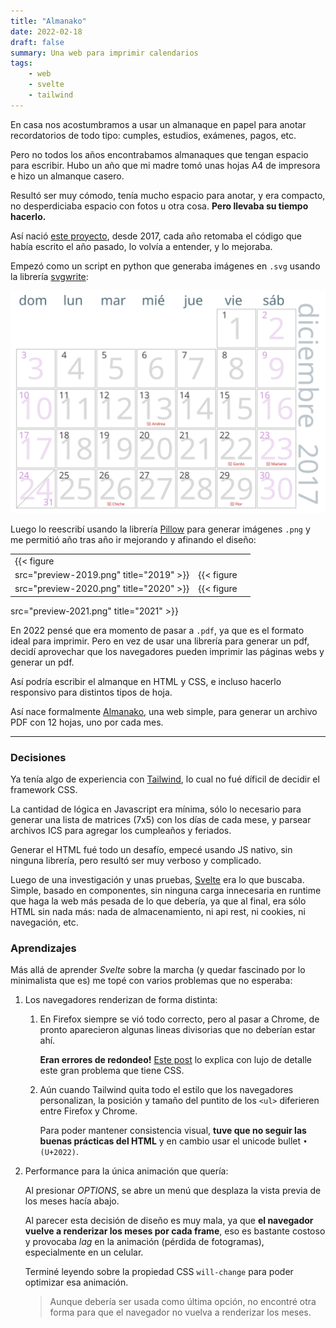 ```yaml
---
title: "Almanako"
date: 2022-02-18
draft: false
summary: Una web para imprimir calendarios
tags:
    - web
    - svelte
    - tailwind
---
```



En casa nos acostumbramos a usar un almanaque en papel para anotar recordatorios de todo tipo:
cumples, estudios, exámenes, pagos, etc.

Pero no todos los años encontrabamos almanaques que tengan espacio para escribir.
Hubo un año que mi madre tomó unas hojas A4 de impresora e hizo un almanque casero.

Resultó ser muy cómodo, tenía mucho espacio para anotar, y era compacto, no desperdiciaba
espacio con fotos u otra cosa. **Pero llevaba su tiempo hacerlo.**

Así nació [este proyecto](https://github.com/AIDEA775/py-cal), 
desde 2017, cada año retomaba el código que
había escrito el año pasado, lo volvía a entender, y lo mejoraba.

Empezó como un script en python que generaba imágenes en `.svg` usando la librería
[svgwrite](https://pypi.org/project/svgwrite/):

![2017](https://raw.githubusercontent.com/AIDEA775/py-cal/4ce5cf41a4c394dc4cc5038c8d8075495a65455f/preview.svg)

Luego lo reescribí usando la librería [Pillow](https://pypi.org/project/Pillow/)
para generar imágenes `.png` y me permitió año tras año ir mejorando y afinando el diseño:

|  |  |  |
| -- | -- | -- |
| {{< figure
src="preview-2019.png" title="2019" >}} | {{< figure
src="preview-2020.png" title="2020" >}} | {{< figure
src="preview-2021.png" title="2021" >}}

En 2022 pensé que era momento de pasar a `.pdf`, ya que es el formato ideal para
imprimir. Pero en vez de usar una librería para generar un pdf,
decidí aprovechar que los navegadores pueden imprimir las páginas webs y generar un pdf.

Así podría escribir el almanque en HTML y CSS, e incluso hacerlo responsivo para
distintos tipos de hoja.

Así nace formalmente [Almanako](https://github.com/AIDEA775/Almanako), 
una web simple, para generar un archivo PDF con 12 hojas, uno por cada mes.

---

### Decisiones

Ya tenía algo de experiencia con [Tailwind](https://tailwindcss.com/),
lo cual no fué díficil de decidir el framework CSS.

La cantidad de lógica en Javascript era mínima, sólo lo necesario para
generar una lista de matrices (7x5) con los días de cada mese, y parsear archivos ICS para agregar los cumpleaños y
feriados.

Generar el HTML fué todo un desafío, empecé usando JS nativo, sin
ninguna librería, pero resultó ser muy verboso y complicado.

Luego de una investigación y unas pruebas, [Svelte](https://svelte.dev/) era lo que buscaba.
Simple, basado en componentes, sin ninguna carga innecesaria en runtime
que haga la web más pesada de lo que debería, ya que al final, era sólo HTML sin nada más:
nada de almacenamiento, ni api rest, ni cookies, ni navegación, etc.

### Aprendizajes

Más allá de aprender _Svelte_ sobre la marcha (y quedar fascinado por lo minimalista
que es) me topé con varios problemas que no esperaba:

1. Los navegadores renderizan de forma distinta:
    1. En Firefox siempre se vió todo correcto, pero al pasar a Chrome, de pronto
    aparecieron algunas lineas divisorias que no deberían estar ahí.

        **Eran errores de redondeo!**
        [Este post](https://www.palantir.net/blog/responsive-design-s-dirty-little-secret)
        lo explica con lujo de detalle este gran problema que tiene CSS.

    1. Aún cuando Tailwind quita todo el estilo que los navegadores personalizan, la posición y tamaño del puntito de los `<ul>` diferieren entre Firefox y Chrome.

        Para poder mantener consistencia visual, **tuve que no seguir las buenas prácticas del HTML** y en cambio usar el unicode bullet `• (U+2022)`.

1. Performance para la única animación que quería:

    Al presionar _OPTIONS_, se abre un menú que desplaza la vista previa de los
    meses hacía abajo.

    Al parecer esta decisión de diseño es muy mala, ya que **el navegador vuelve a renderizar los meses por cada frame**, eso es bastante costoso y provocaba _lag_ en la animación (pérdida de fotogramas), especialmente en un celular.

    Terminé leyendo sobre la propiedad CSS `will-change` para poder optimizar esa animación.

    > Aunque debería ser usada como última opción, no encontré otra forma para que el navegador no vuelva a renderizar los meses.
